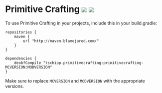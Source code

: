 # Primitive Crafting [![](http://cf.way2muchnoise.eu/primitive-crafting.svg)](https://minecraft.curseforge.com/projects/primitive-crafting) [![](http://cf.way2muchnoise.eu/versions/primitive-crafting.svg)](https://minecraft.curseforge.com/projects/primitive-crafting)

To use Primitive Crafting in your projects, include this in your build.gradle:
```
repositories {
	maven {
		url "http://maven.blamejared.com/"
	}
}

dependencies {
	deobfCompile "tschipp.primitivecrafting:primitivecrafting-MCVERSION:MODVERSION" 
}
```
Make sure to replace `MCVERSION` and `MODVERSION` with the appropriate versions.
